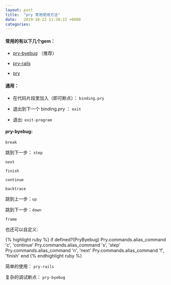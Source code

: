 ```yaml
---
layout: post
title:  "pry 常用使用方法"
date:   2019-10-22 11:30:22 +0800
categories:
---
```


#### 常用的有以下几个gem：
- [pry-byebug](https://github.com/deivid-rodriguez/pry-byebug) （推荐）

- [pry-rails](https://github.com/rweng/pry-rails) 

- [pry](https://github.com/pry/pry)

#### 通用：

* 在代码片段里加入（即可断点）： `binding.pry`

* 退出到下一个 binding.pry ： `exit`

* 退出: `exit-program`

#### pry-byebug: 

`break`

跳到下一步： `step`

`next`

`finish`

`continue`

`backtrace`

跳到上一步：`up`

跳到下一步：`down`

`frame`

也还可以自定义:

{% highlight ruby %}
if defined?(PryByebug)
  Pry.commands.alias_command 'c', 'continue'
  Pry.commands.alias_command 's', 'step'
  Pry.commands.alias_command 'n', 'next'
  Pry.commands.alias_command 'f', 'finish'
end
{% endhighlight ruby %}

简单的使用： `pry-rails`

复杂的调试断点： `pry-byebug`

